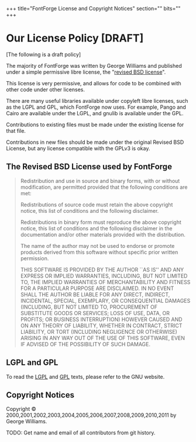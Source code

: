 +++
title="FontForge License and Copyright Notices"
section=""
bits=""
+++

Our License Policy [DRAFT]
==============================

[The following is a draft policy]

The majority of FontForge was written by George Williams and published under a simple permissive libre license, the "[revised BSD license](http://www.law.yi.org/~sfllaw/talks/bsd.pdf)".

This license is very permissive, and allows for code to be combined with other code under other licenses. 

There are many useful libraries available under copyleft libre licenses, such as the LGPL and GPL, which FontForge now uses. For example, Pango and Cairo are available under the LGPL, and gnulib is available under the GPL.  

Contributions to existing files must be made under the existing license for that file. 

Contributions in new files should be made under the original Revised BSD License, but any license compatible with the GPLv3 is okay.

The Revised BSD License used by FontForge
-------------------------------------------

> Redistribution and use in source and binary forms, with or without
> modification, are permitted provided that the following conditions
> are met:
>
> Redistributions of source code must retain the above copyright
> notice, this list of conditions and the following disclaimer.
>
> Redistributions in binary form must reproduce the above copyright
> notice, this list of conditions and the following disclaimer in the
> documentation and/or other materials provided with the distribution.
>
> The name of the author may not be used to endorse or promote
> products derived from this software without specific prior written
> permission.
>
> THIS SOFTWARE IS PROVIDED BY THE AUTHOR \`\`AS IS'' AND ANY EXPRESS
> OR IMPLIED WARRANTIES, INCLUDING, BUT NOT LIMITED TO, THE IMPLIED
> WARRANTIES OF MERCHANTABILITY AND FITNESS FOR A PARTICULAR PURPOSE
> ARE DISCLAIMED. IN NO EVENT SHALL THE AUTHOR BE LIABLE FOR ANY
> DIRECT, INDIRECT, INCIDENTAL, SPECIAL, EXEMPLARY, OR CONSEQUENTIAL
> DAMAGES (INCLUDING, BUT NOT LIMITED TO, PROCUREMENT OF SUBSTITUTE
> GOODS OR SERVICES; LOSS OF USE, DATA, OR PROFITS; OR BUSINESS
> INTERRUPTION) HOWEVER CAUSED AND ON ANY THEORY OF LIABILITY, WHETHER
> IN CONTRACT, STRICT LIABILITY, OR TORT (INCLUDING NEGLIGENCE OR
> OTHERWISE) ARISING IN ANY WAY OUT OF THE USE OF THIS SOFTWARE, EVEN
> IF ADVISED OF THE POSSIBILITY OF SUCH DAMAGE.

LGPL and GPL
-------------

To read the [LGPL](http://www.gnu.org/licenses/lgpl.html) and [GPL](http://www.gnu.org/copyleft/gpl.html) texts, please refer to the GNU website.

Copyright Notices
-------------------

Copyright © 2000,2001,2002,2003,2004,2005,2006,2007,2008,2009,2010,2011 by George Williams.

TODO: Get name and email of all contributors from git history.